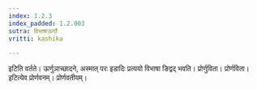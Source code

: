 ```yaml
---
index: 1.2.3
index_padded: 1.2.003
sutra: विभाषाऊर्णोः
vritti: kashika

---
```

इटिति वर्तते। ऊर्णुञाच्छादने, अस्मात् परः इडादिः प्रत्ययो विभाषा ङिद्वद् भवति। प्रोर्णुविता। प्रोर्णविता। इटित्येव प्रोर्णवनम्। प्रोर्णवतीयम्।